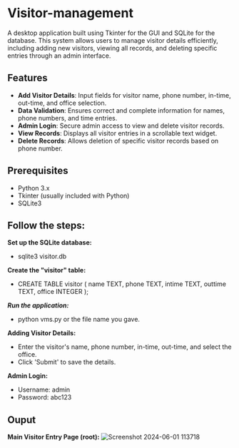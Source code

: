 # Visitor-management
A desktop application built using Tkinter for the GUI and SQLite for the database. This system allows users to manage visitor details efficiently, including adding new visitors, viewing all records, and deleting specific entries through an admin interface.

## Features

- **Add Visitor Details**: Input fields for visitor name, phone number, in-time, out-time, and office selection.
- **Data Validation**: Ensures correct and complete information for names, phone numbers, and time entries.
- **Admin Login**: Secure admin access to view and delete visitor records.
- **View Records**: Displays all visitor entries in a scrollable text widget.
- **Delete Records**: Allows deletion of specific visitor records based on phone number.

## Prerequisites

- Python 3.x
- Tkinter (usually included with Python)
- SQLite3

## Follow the steps:

**Set up the SQLite database:**
- sqlite3 visitor.db

**Create the "visitor" table:**
 - CREATE TABLE visitor (
    name TEXT,
    phone TEXT,
    intime TEXT,
    outtime TEXT,
    office INTEGER
 );

**_Run the application:_**
 - python vms.py or the file name you gave.

**Adding Visitor Details:**
- Enter the visitor's name, phone number, in-time, out-time, and select the office.
- Click 'Submit' to save the details.

**Admin Login:**
- Username: admin
- Password: abc123

## Ouput
**Main Visitor Entry Page (root):**
![Screenshot 2024-06-01 113718](https://github.com/Pratham3642/Visitor-management/assets/162919475/dc6aa9d7-c6bd-417b-a4cd-1cdfeb8181fb)
  

  
